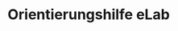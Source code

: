 <!--

author:   Nancy Brinkmann, Ronny Stolze

email:    nancy.brinkmann@hs-magdeburg.de, ronny.stolze@hs-magdeburg.de

version:  1.0.0

language: de_DE

narrator: DE FEMALE

-->

# Orientierungshilfe eLab
